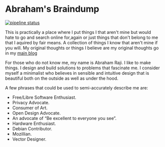 # Abraham's Braindump
[![pipeline status](https://gitlab.com/avron/wiki/badges/master/pipeline.svg)](https://gitlab.com/avron/wiki/-/commits/master)

This is practically a place where I put things I that aren't mine but would hate to go and search online for,again or just things that don't belong to me that I aquired by fair means. A collection of things I know that aren't mine if you will. My original thoughts or things I believe are my original thoughts go in my [main blog](https://abrahamraji.in/posts)

For those who do not know me, my name is Abraham Raji. I like to make things. I design and build solutions to problems that fascinate me. I consider myself a minimalist who believes in sensible and intuitive design that is beautiful both on the outside as well as under the hood.
 
A few phrases that could be used to semi-accurately describe me are:
- Free/Libre Software Enthusiast. 
- Privacy Advocate. 
- Consumer of Art.
- Open Design Advocate. 
- An advocate of “Be excellent to everyone you see”. 
- Hardware Enthusiast. 
- Debian Contributor. 
- Mozillian. 
- Vector Designer.
